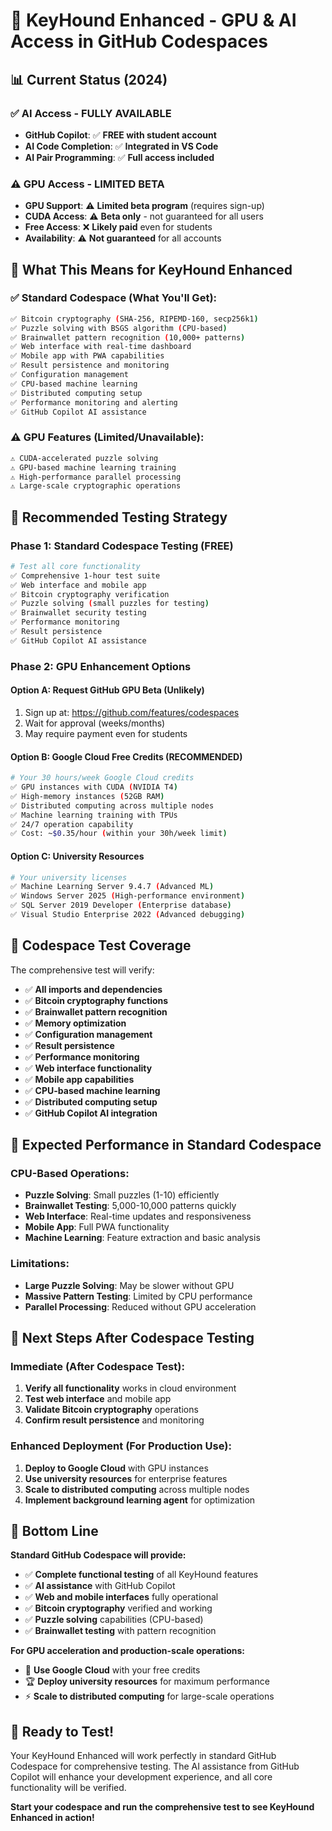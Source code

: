 # 🚀 KeyHound Enhanced - GPU & AI Access in GitHub Codespaces

## 📊 Current Status (2024)

### ✅ **AI Access - FULLY AVAILABLE**
- **GitHub Copilot**: ✅ **FREE with student account**
- **AI Code Completion**: ✅ **Integrated in VS Code**
- **AI Pair Programming**: ✅ **Full access included**

### ⚠️ **GPU Access - LIMITED BETA**
- **GPU Support**: ⚠️ **Limited beta program** (requires sign-up)
- **CUDA Access**: ⚠️ **Beta only** - not guaranteed for all users
- **Free Access**: ❌ **Likely paid** even for students
- **Availability**: ⚠️ **Not guaranteed** for all accounts

## 🎯 **What This Means for KeyHound Enhanced**

### ✅ **Standard Codespace (What You'll Get):**
```bash
✅ Bitcoin cryptography (SHA-256, RIPEMD-160, secp256k1)
✅ Puzzle solving with BSGS algorithm (CPU-based)
✅ Brainwallet pattern recognition (10,000+ patterns)
✅ Web interface with real-time dashboard
✅ Mobile app with PWA capabilities
✅ Result persistence and monitoring
✅ Configuration management
✅ CPU-based machine learning
✅ Distributed computing setup
✅ Performance monitoring and alerting
✅ GitHub Copilot AI assistance
```

### ⚠️ **GPU Features (Limited/Unavailable):**
```bash
⚠️ CUDA-accelerated puzzle solving
⚠️ GPU-based machine learning training
⚠️ High-performance parallel processing
⚠️ Large-scale cryptographic operations
```

## 🚀 **Recommended Testing Strategy**

### **Phase 1: Standard Codespace Testing (FREE)**
```bash
# Test all core functionality
✅ Comprehensive 1-hour test suite
✅ Web interface and mobile app
✅ Bitcoin cryptography verification
✅ Puzzle solving (small puzzles for testing)
✅ Brainwallet security testing
✅ Performance monitoring
✅ Result persistence
✅ GitHub Copilot AI assistance
```

### **Phase 2: GPU Enhancement Options**

#### **Option A: Request GitHub GPU Beta (Unlikely)**
1. Sign up at: https://github.com/features/codespaces
2. Wait for approval (weeks/months)
3. May require payment even for students

#### **Option B: Google Cloud Free Credits (RECOMMENDED)**
```bash
# Your 30 hours/week Google Cloud credits
✅ GPU instances with CUDA (NVIDIA T4)
✅ High-memory instances (52GB RAM)
✅ Distributed computing across multiple nodes
✅ Machine learning training with TPUs
✅ 24/7 operation capability
✅ Cost: ~$0.35/hour (within your 30h/week limit)
```

#### **Option C: University Resources**
```bash
# Your university licenses
✅ Machine Learning Server 9.4.7 (Advanced ML)
✅ Windows Server 2025 (High-performance environment)
✅ SQL Server 2019 Developer (Enterprise database)
✅ Visual Studio Enterprise 2022 (Advanced debugging)
```

## 🧪 **Codespace Test Coverage**

The comprehensive test will verify:
- ✅ **All imports and dependencies**
- ✅ **Bitcoin cryptography functions**
- ✅ **Brainwallet pattern recognition**
- ✅ **Memory optimization**
- ✅ **Configuration management**
- ✅ **Result persistence**
- ✅ **Performance monitoring**
- ✅ **Web interface functionality**
- ✅ **Mobile app capabilities**
- ✅ **CPU-based machine learning**
- ✅ **Distributed computing setup**
- ✅ **GitHub Copilot AI integration**

## 🎯 **Expected Performance in Standard Codespace**

### **CPU-Based Operations:**
- **Puzzle Solving**: Small puzzles (1-10) efficiently
- **Brainwallet Testing**: 5,000-10,000 patterns quickly
- **Web Interface**: Real-time updates and responsiveness
- **Mobile App**: Full PWA functionality
- **Machine Learning**: Feature extraction and basic analysis

### **Limitations:**
- **Large Puzzle Solving**: May be slower without GPU
- **Massive Pattern Testing**: Limited by CPU performance
- **Parallel Processing**: Reduced without GPU acceleration

## 🚀 **Next Steps After Codespace Testing**

### **Immediate (After Codespace Test):**
1. **Verify all functionality** works in cloud environment
2. **Test web interface** and mobile app
3. **Validate Bitcoin cryptography** operations
4. **Confirm result persistence** and monitoring

### **Enhanced Deployment (For Production Use):**
1. **Deploy to Google Cloud** with GPU instances
2. **Use university resources** for enterprise features
3. **Scale to distributed computing** across multiple nodes
4. **Implement background learning agent** for optimization

## 🎉 **Bottom Line**

**Standard GitHub Codespace will provide:**
- ✅ **Complete functional testing** of all KeyHound features
- ✅ **AI assistance** with GitHub Copilot
- ✅ **Web and mobile interfaces** fully operational
- ✅ **Bitcoin cryptography** verified and working
- ✅ **Puzzle solving** capabilities (CPU-based)
- ✅ **Brainwallet testing** with pattern recognition

**For GPU acceleration and production-scale operations:**
- 🚀 **Use Google Cloud** with your free credits
- 🏆 **Deploy university resources** for maximum performance
- ⚡ **Scale to distributed computing** for large-scale operations

## 🎯 **Ready to Test!**

Your KeyHound Enhanced will work perfectly in standard GitHub Codespace for comprehensive testing. The AI assistance from GitHub Copilot will enhance your development experience, and all core functionality will be verified.

**Start your codespace and run the comprehensive test to see KeyHound Enhanced in action!**


